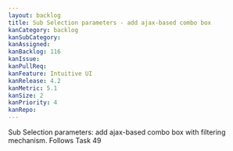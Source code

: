 ```yaml
---
layout: backlog
title: Sub Selection parameters - add ajax-based combo box
kanCategory: backlog
kanSubCategory:
kanAssigned:
kanBacklog: 116
kanIssue:
kanPullReq:
kanFeature: Intuitive UI
kanRelease: 4.2
kanMetric: 5.1
kanSize: 2
kanPriority: 4
kanRepo: 
---
```

Sub Selection parameters: add ajax-based combo box with filtering mechanism. Follows Task 49
